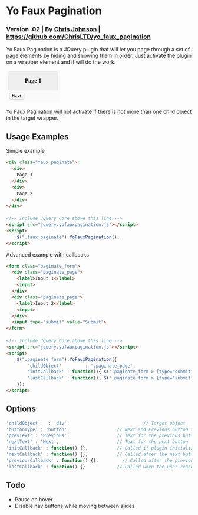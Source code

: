 # Yo Faux Pagination 
### Version .02 | By [Chris Johnson](http://chrisltd.com) | https://github.com/ChrisLTD/yo_faux_pagination
Yo Faux Pagination is a JQuery plugin that will let you page through a set of page elements by hiding and showing them in order. Just activate the plugin on a wrapper element and it will do the work.

![Animated Example](https://github.com/chrisltd/yo_faux_pagination/raw/master/example.gif)

Yo Faux Pagination will not activate if there is not more than one child object in the target wrapper.

## Usage Examples
Simple example
```html
<div class="faux_paginate">
  <div>
    Page 1
  </div>
  <div>
    Page 2
  </div>
</div>

<!-- Include JQuery Core above this line -->
<script src="jquery.yofauxpagination.js"></script>
<script>
	$(".faux_paginate").YoFauxPagination();
</script>
```

Advanced example with callbacks
```html
<form class="paginate_form">
  <div class="paginate_page">
    <label>Input 1</label>
    <input>
  </div>
  <div class="paginate_page">
    <label>Input 2</label>
    <input>
  </div>
  <input type="submit" value="Submit">
</form>

<!-- Include JQuery Core above this line -->
<script src="jquery.yofauxpagination.js"></script>
<script>
	$(".paginate_form").YoFauxPagination({
		'childObject'         : '.paginate_page',
		'initCallback' : function(){ $('.paginate_form > [type="submit"]').hide(); }, // Hide submit form
		'lastCallback' : function(){ $('.paginate_form > [type="submit"]').show(); } 
	});
</script>
```

## Options
```js
'childObject'	: 'div',            				// Target object
'buttonType' : 'button',                  // Next and Previous button tag
'prevText' : 'Previous',                  // Text for the previous button
'nextText' : 'Next',                      // Text for the next button
'initCallback' : function() {},           // Called if plugin initialized on an object
'nextCallback' : function() {},           // Called after the next button is pressed
'previousCallback' : function() {},     	// Called after the previous button is pressed
'lastCallback' : function() {}            // Called when the user reaches the last "page"
```

## Todo
* Pause on hover
* Disable nav buttons while moving between slides